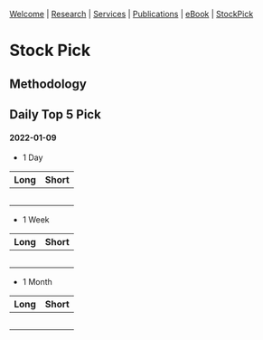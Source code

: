 [Welcome](/index) | [Research](/research) | [Services](/services) | [Publications](https://scholar.google.com/citations?user=itO_fw8AAAAJ&hl=en) | [eBook]() | [StockPick](/stockpick)

# Stock Pick
## Methodology



## Daily Top 5 Pick
#### 2022-01-09
* 1 Day

| Long       | Short      |
| ---------- | ---------- | 
|            |            | 
|            |            | 
|            |            | 
|            |            | 
|            |            | 

* 1 Week

| Long       | Short      |
| ---------- | ---------- | 
|            |            | 
|            |            | 
|            |            | 
|            |            | 
|            |            | 

* 1 Month

| Long       | Short      |
| ---------- | ---------- | 
|            |            | 
|            |            | 
|            |            | 
|            |            | 
|            |            | 
